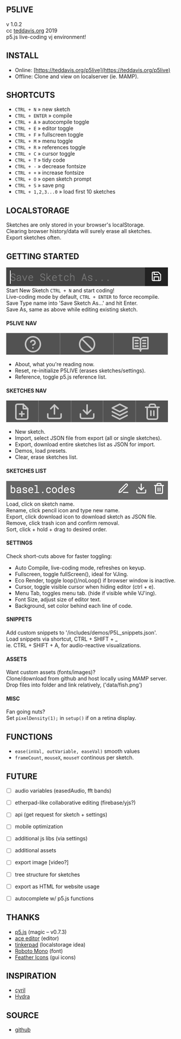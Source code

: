 P5LIVE
-------------------------------
v 1.0.2  
cc [teddavis.org](http://teddavis.org) 2019  
p5.js live-coding vj environment!

INSTALL
-------------------------------
- Online: [https://teddavis.org/p5live](https://teddavis.org/p5live)
- Offline: Clone and view on localserver (ie. MAMP).


SHORTCUTS
-------------------------------
- `CTRL + N` » new sketch
- `CTRL + ENTER` » compile
- `CTRL + A` » autocompile toggle
- `CTRL + E` » editor toggle
- `CTRL + F` » fullscreen toggle
- `CTRL + M` » menu toggle
- `CTRL + R` » references toggle
- `CTRL + C` » cursor toggle
- `CTRL + T` » tidy code
- `CTRL + -` » decrease fontsize
- `CTRL + +` » increase fontsize
- `CTRL + O` » open sketch prompt
- `CTRL + S` » save png
- `CTRL + 1,2,3...0` » load first 10 sketches


LOCALSTORAGE
-------------------------------
Sketches are only stored in your browser's localStorage.  
Clearing browser history/data will surely erase all sketches.  
Export sketches often.


GETTING STARTED
-------------------------------
![menu-sketches-save](includes/images/menu-sketches-save.png)  
Start New Sketch `CTRL + N` and start coding!  
Live-coding mode by default, `CTRL + ENTER` to force recompile.  
Save Type name into 'Save Sketch As...' and hit Enter.  
Save As, same as above while editing existing sketch.
  
#### P5LIVE NAV  
![menu-p5live-nav](includes/images/menu-p5live-nav.png)  
- About, what you're reading now.  
- Reset, re-initialize P5LIVE (erases sketches/settings).  
- Reference, toggle p5.js reference list.
  
#### SKETCHES NAV 
![menu-sketches-nav](includes/images/menu-sketches-nav.png)  
- New sketch.  
- Import, select JSON file from export (all or single sketches).  
- Export, download entire sketches list as JSON for import.  
- Demos, load presets.  
- Clear, erase sketches list.
  
#### SKETCHES LIST  
![menu-sketches-list](includes/images/menu-sketches-list.png)  
Load, click on sketch name.  
Rename, click pencil icon and type new name.  
Export, click download icon to download sketch as JSON file.  
Remove, click trash icon and confirm removal.  
Sort, click + hold + drag to desired order.  
  
#### SETTINGS  
Check short-cuts above for faster toggling:  
- Auto Compile, live-coding mode, refreshes on keyup.  
- Fullscreen, toggle fullScreen(), ideal for VJing.  
- Eco Render, toggle loop()/noLoop() if browser window is inactive.  
- Cursor, toggle visible cursor when hiding editor (ctrl + e).  
- Menu Tab, toggles menu tab. (hide if visible while VJ'ing).  
- Font Size, adjust size of editor text.  
- Background, set color behind each line of code.
	
#### SNIPPETS  
Add custom snippets to '/includes/demos/P5L_snippets.json'.  
Load snippets via shortcut, CTRL + SHIFT + _  
ie. CTRL + SHIFT + A, for audio-reactive visualizations.

#### ASSETS
Want custom assets (fonts/images)?   
Clone/download from github and host locally using MAMP server.  
Drop files into folder and link relatively, ('data/fish.png')

#### MISC
Fan going nuts?  
Set `pixelDensity(1);` in `setup()` if on a retina display.


FUNCTIONS
-------------------------------
- `ease(inVal, outVariable, easeVal)`  smooth values
- `frameCount`, `mouseX`, `mouseY` continous per sketch.


FUTURE
-------------------------------
- [ ] audio variables (easedAudio, fft bands)
- [ ] etherpad-like collaborative editing (firebase/yjs?)
- [ ] api (get request for sketch + settings)
- [ ] mobile optimization
- [ ] additional js libs (via settings)
- [ ] additional assets
- [ ] export image [video?]
- [ ] tree structure for sketches
- [ ] export as HTML for website usage
- [ ] autocomplete w/ p5.js functions
    

THANKS
-------------------------------
- [p5.js](https://p5js.org) (magic – v0.7.3)
- [ace editor](https://ace.c9.io) (editor)
- [tinkerpad](https://github.com/tomhodgins/tinkerpad) (localstorage idea)
- [Roboto Mono](https://github.com/google/roboto) (font)
- [Feather Icons](https://feathericons.com) (gui icons)



INSPIRATION
-------------------------------
- [cyril](https://github.com/cyrilcode/cyril)
- [Hydra](https://github.com/ojack/hydra)


SOURCE
-------------------------------
- [github](https://github.com/ffd8/p5live)